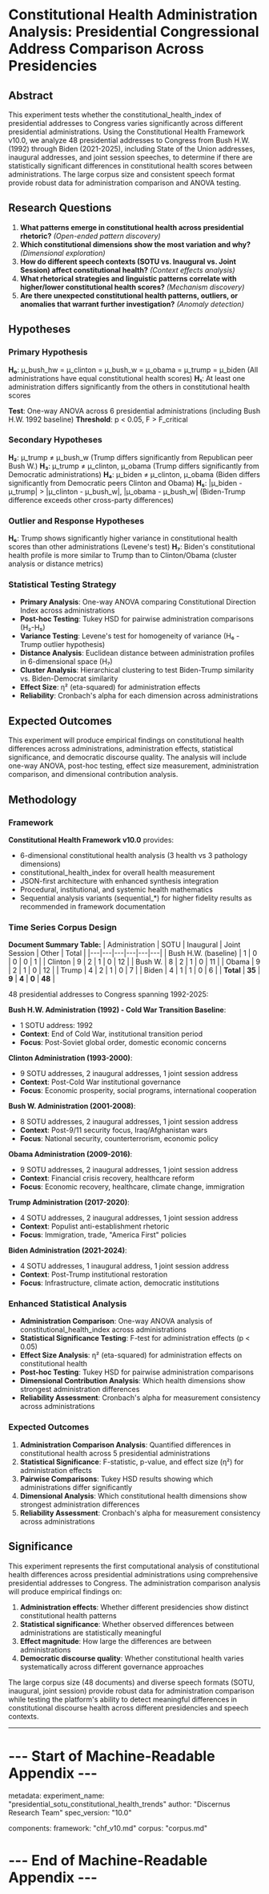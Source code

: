 # Constitutional Health Administration Analysis: Presidential Congressional Address Comparison Across Presidencies

## Abstract

This experiment tests whether the constitutional_health_index of presidential addresses to Congress varies significantly across different presidential administrations. Using the Constitutional Health Framework v10.0, we analyze 48 presidential addresses to Congress from Bush H.W. (1992) through Biden (2021-2025), including State of the Union addresses, inaugural addresses, and joint session speeches, to determine if there are statistically significant differences in constitutional health scores between administrations. The large corpus size and consistent speech format provide robust data for administration comparison and ANOVA testing.

## Research Questions

1. **What patterns emerge in constitutional health across presidential rhetoric?** *(Open-ended pattern discovery)*
2. **Which constitutional dimensions show the most variation and why?** *(Dimensional exploration)*
3. **How do different speech contexts (SOTU vs. Inaugural vs. Joint Session) affect constitutional health?** *(Context effects analysis)*
4. **What rhetorical strategies and linguistic patterns correlate with higher/lower constitutional health scores?** *(Mechanism discovery)*
5. **Are there unexpected constitutional health patterns, outliers, or anomalies that warrant further investigation?** *(Anomaly detection)*

## Hypotheses

### Primary Hypothesis
**H₀**: μ_bush_hw = μ_clinton = μ_bush_w = μ_obama = μ_trump = μ_biden (All administrations have equal constitutional health scores)
**H₁**: At least one administration differs significantly from the others in constitutional health scores

**Test**: One-way ANOVA across 6 presidential administrations (including Bush H.W. 1992 baseline)
**Threshold**: p < 0.05, F > F_critical

### Secondary Hypotheses
**H₂**: μ_trump ≠ μ_bush_w (Trump differs significantly from Republican peer Bush W.)
**H₃**: μ_trump ≠ μ_clinton, μ_obama (Trump differs significantly from Democratic administrations)
**H₄**: μ_biden ≠ μ_clinton, μ_obama (Biden differs significantly from Democratic peers Clinton and Obama)
**H₅**: |μ_biden - μ_trump| > |μ_clinton - μ_bush_w|, |μ_obama - μ_bush_w| (Biden-Trump difference exceeds other cross-party differences)

### Outlier and Response Hypotheses
**H₆**: Trump shows significantly higher variance in constitutional health scores than other administrations (Levene's test)
**H₇**: Biden's constitutional health profile is more similar to Trump than to Clinton/Obama (cluster analysis or distance metrics)

### Statistical Testing Strategy
- **Primary Analysis**: One-way ANOVA comparing Constitutional Direction Index across administrations
- **Post-hoc Testing**: Tukey HSD for pairwise administration comparisons (H₂-H₅)
- **Variance Testing**: Levene's test for homogeneity of variance (H₆ - Trump outlier hypothesis)
- **Distance Analysis**: Euclidean distance between administration profiles in 6-dimensional space (H₇)
- **Cluster Analysis**: Hierarchical clustering to test Biden-Trump similarity vs. Biden-Democrat similarity
- **Effect Size**: η² (eta-squared) for administration effects
- **Reliability**: Cronbach's alpha for each dimension across administrations

## Expected Outcomes

This experiment will produce empirical findings on constitutional health differences across administrations, administration effects, statistical significance, and democratic discourse quality. The analysis will include one-way ANOVA, post-hoc testing, effect size measurement, administration comparison, and dimensional contribution analysis.

## Methodology

### Framework
**Constitutional Health Framework v10.0** provides:
- 6-dimensional constitutional health analysis (3 health vs 3 pathology dimensions)
- constitutional_health_index for overall health measurement
- JSON-first architecture with enhanced synthesis integration
- Procedural, institutional, and systemic health mathematics
- Sequential analysis variants (sequential_*) for higher fidelity results as recommended in framework documentation

### Time Series Corpus Design
**Document Summary Table:**
| Administration | SOTU | Inaugural | Joint Session | Other | Total |
|---|---|---|---|---|---|
| Bush H.W. (baseline) | 1 | 0 | 0 | 0 | 1 |
| Clinton | 9 | 2 | 1 | 0 | 12 |
| Bush W. | 8 | 2 | 1 | 0 | 11 |
| Obama | 9 | 2 | 1 | 0 | 12 |
| Trump | 4 | 2 | 1 | 0 | 7 |
| Biden | 4 | 1 | 1 | 0 | 6 |
| **Total** | **35** | **9** | **4** | **0** | **48** |

48 presidential addresses to Congress spanning 1992-2025:

**Bush H.W. Administration (1992) - Cold War Transition Baseline**:
- 1 SOTU address: 1992
- **Context**: End of Cold War, institutional transition period
- **Focus**: Post-Soviet global order, domestic economic concerns

**Clinton Administration (1993-2000)**:
- 9 SOTU addresses, 2 inaugural addresses, 1 joint session address
- **Context**: Post-Cold War institutional governance
- **Focus**: Economic prosperity, social programs, international cooperation

**Bush W. Administration (2001-2008)**:
- 8 SOTU addresses, 2 inaugural addresses, 1 joint session address
- **Context**: Post-9/11 security focus, Iraq/Afghanistan wars
- **Focus**: National security, counterterrorism, economic policy

**Obama Administration (2009-2016)**:
- 9 SOTU addresses, 2 inaugural addresses, 1 joint session address
- **Context**: Financial crisis recovery, healthcare reform
- **Focus**: Economic recovery, healthcare, climate change, immigration

**Trump Administration (2017-2020)**:
- 4 SOTU addresses, 2 inaugural addresses, 1 joint session address
- **Context**: Populist anti-establishment rhetoric
- **Focus**: Immigration, trade, "America First" policies

**Biden Administration (2021-2024)**:
- 4 SOTU addresses, 1 inaugural address, 1 joint session address
- **Context**: Post-Trump institutional restoration
- **Focus**: Infrastructure, climate action, democratic institutions

### Enhanced Statistical Analysis
- **Administration Comparison**: One-way ANOVA analysis of constitutional_health_index across administrations
- **Statistical Significance Testing**: F-test for administration effects (p < 0.05)
- **Effect Size Analysis**: η² (eta-squared) for administration effects on constitutional health
- **Post-hoc Testing**: Tukey HSD for pairwise administration comparisons
- **Dimensional Contribution Analysis**: Which health dimensions show strongest administration differences
- **Reliability Assessment**: Cronbach's alpha for measurement consistency across administrations

### Expected Outcomes
1. **Administration Comparison Analysis**: Quantified differences in constitutional health across 5 presidential administrations
2. **Statistical Significance**: F-statistic, p-value, and effect size (η²) for administration effects
3. **Pairwise Comparisons**: Tukey HSD results showing which administrations differ significantly
4. **Dimensional Analysis**: Which constitutional health dimensions show strongest administration differences
5. **Reliability Assessment**: Cronbach's alpha for measurement consistency across administrations

## Significance

This experiment represents the first computational analysis of constitutional health differences across presidential administrations using comprehensive presidential addresses to Congress. The administration comparison analysis will produce empirical findings on:

1. **Administration effects**: Whether different presidencies show distinct constitutional health patterns
2. **Statistical significance**: Whether observed differences between administrations are statistically meaningful
3. **Effect magnitude**: How large the differences are between administrations
4. **Democratic discourse quality**: Whether constitutional health varies systematically across different governance approaches

The large corpus size (48 documents) and diverse speech formats (SOTU, inaugural, joint session) provide robust data for administration comparison while testing the platform's ability to detect meaningful differences in constitutional discourse health across different presidencies and speech contexts.

---

# --- Start of Machine-Readable Appendix ---

metadata:
  experiment_name: "presidential_sotu_constitutional_health_trends"
  author: "Discernus Research Team"
  spec_version: "10.0"

components:
  framework: "chf_v10.md"
  corpus: "corpus.md"

# --- End of Machine-Readable Appendix ---